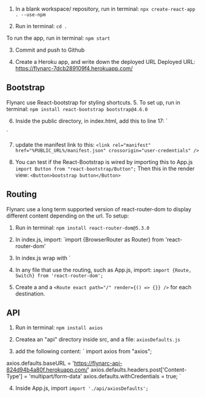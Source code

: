 1. In a blank workspace/ repository, run in terminal:
`npx create-react-app . --use-npm`

2. Run in terminal:
`cd .`

To run the app, run in terminal:
`npm start`

3. Commit and push to Github

4. Create a Heroku app, and write down the deployed URL
Deployed URL: https://flynarc-7dcb289109f4.herokuapp.com/

Bootstrap
---
Flynarc use React-bootstrap for styling shortcuts.
5. To set up, run in terminal:
`npm install react-bootstrap bootstrap@4.6.0`

6. Inside the public directory, in index.html, add this to line 17:
`
    <link
      rel="stylesheet"
      href="https://cdn.jsdelivr.net/npm/bootstrap@5.3.2/dist/css/bootstrap.min.css"
      integrity="sha384-T3c6CoIi6uLrA9TneNEoa7RxnatzjcDSCmG1MXxSR1GAsXEV/Dwwykc2MPK8M2HN"
      crossorigin="anonymous"
    />
`

7. update the manifest link to this:
`<link rel="manifest" href="%PUBLIC_URL%/manifest.json" crossorigin="user-credentials" />`

8. You can test if the React-Bootstrap is wired by importing this to App.js
`import Button from "react-bootstrap/Button";`
Then this in the render view:
`<Button>bootstrap button</Button>`

Routing
---
Flynarc use a long term supported version of react-router-dom to display different content depending on the url. To setup:
1. Run in terminal:
`npm install react-router-dom@5.3.0`

2. In index.js, import:
`import {BrowserRouter as Router} from 'react-router-dom'

3. In index.js wrap <App /> with <Router></Router>`

4. In any file that use the routing, such as App.js, import:
`import {Route, Switch} from 'react-router-dom';`

5. Create a <Switch></Switch> and a `<Route exact path="/" render={() => {}} />` for each destination.


API
---
1. Run in terminal:
`npm install axios`

2. Createa an "api" directory inside src, and a file: `axiosDefaults.js`

3. add the following content:
`
import axios from "axios";

axios.defaults.baseURL = 'https://flynarc-api-824d94b4a80f.herokuapp.com/'
axios.defaults.headers.post['Content-Type'] = 'multipart/form-data'
axios.defaults.withCredentials = true;
`

4. Inside App.js, import `import './api/axiosDefaults';`